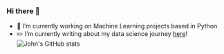 ### Hi there 👋

- 🌱 I’m currently working on Machine Learning projects based in Python
- :pencil2: I’m currently writing about my data science journey <a href="https://bruscellajohn.medium.com/">here</a>!
![John's GitHub stats](https://github-readme-stats.vercel.app/api?username=jabrusce&theme=dark&show_icons=true)

<!--
**jabrusce/jabrusce** is a ✨ _special_ ✨ repository because its `README.md` (this file) appears on your GitHub profile.

Here are some ideas to get you started:

- 🔭 I’m currently working on ...
- 🌱 I’m currently learning ...
- 👯 I’m looking to collaborate on ...
- 🤔 I’m looking for help with ...
- 💬 Ask me about ...
- 📫 How to reach me: ...
- 😄 Pronouns: ...
- ⚡ Fun fact: ...
-->
